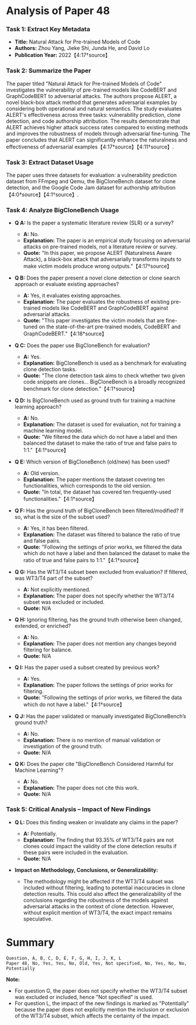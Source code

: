 # Analysis of Paper 48

### Task 1: Extract Key Metadata

- **Title:** Natural Attack for Pre-trained Models of Code
- **Authors:** Zhou Yang, Jieke Shi, Junda He, and David Lo
- **Publication Year:** 2022【4:17†source】

### Task 2: Summarize the Paper

The paper titled "Natural Attack for Pre-trained Models of Code" investigates the vulnerability of pre-trained models like CodeBERT and GraphCodeBERT to adversarial attacks. The authors propose ALERT, a novel black-box attack method that generates adversarial examples by considering both operational and natural semantics. The study evaluates ALERT's effectiveness across three tasks: vulnerability prediction, clone detection, and code authorship attribution. The results demonstrate that ALERT achieves higher attack success rates compared to existing methods and improves the robustness of models through adversarial fine-tuning. The paper concludes that ALERT can significantly enhance the naturalness and effectiveness of adversarial examples【4:17†source】【4:11†source】.

### Task 3: Extract Dataset Usage

The paper uses three datasets for evaluation: a vulnerability prediction dataset from FFmpeg and Qemu, the BigCloneBench dataset for clone detection, and the Google Code Jam dataset for authorship attribution【4:0†source】【4:1†source】.

### Task 4: Analyze BigCloneBench Usage

- **Q A:** Is the paper a systematic literature review (SLR) or a survey?
  - **A:** No.
  - **Explanation:** The paper is an empirical study focusing on adversarial attacks on pre-trained models, not a literature review or survey.
  - **Quote:** "In this paper, we propose ALERT (Naturalness Aware Attack), a black-box attack that adversarially transforms inputs to make victim models produce wrong outputs."【4:17†source】

- **Q B:** Does the paper present a novel clone detection or clone search approach or evaluate existing approaches?
  - **A:** Yes, it evaluates existing approaches.
  - **Explanation:** The paper evaluates the robustness of existing pre-trained models like CodeBERT and GraphCodeBERT against adversarial attacks.
  - **Quote:** "This paper investigates the victim models that are fine-tuned on the state-of-the-art pre-trained models, CodeBERT and GraphCodeBERT."【4:18†source】

- **Q C:** Does the paper use BigCloneBench for evaluation?
  - **A:** Yes.
  - **Explanation:** BigCloneBench is used as a benchmark for evaluating clone detection tasks.
  - **Quote:** "The clone detection task aims to check whether two given code snippets are clones... BigCloneBench is a broadly recognized benchmark for clone detection."【4:1†source】

- **Q D:** Is BigCloneBench used as ground truth for training a machine learning approach?
  - **A:** No.
  - **Explanation:** The dataset is used for evaluation, not for training a machine learning model.
  - **Quote:** "We filtered the data which do not have a label and then balanced the dataset to make the ratio of true and false pairs to 1:1."【4:1†source】

- **Q E:** Which version of BigCloneBench (old/new) has been used?
  - **A:** Old version.
  - **Explanation:** The paper mentions the dataset covering ten functionalities, which corresponds to the old version.
  - **Quote:** "In total, the dataset has covered ten frequently-used functionalities."【4:1†source】

- **Q F:** Has the ground truth of BigCloneBench been filtered/modified? If so, what is the size of the subset used?
  - **A:** Yes, it has been filtered.
  - **Explanation:** The dataset was filtered to balance the ratio of true and false pairs.
  - **Quote:** "Following the settings of prior works, we filtered the data which do not have a label and then balanced the dataset to make the ratio of true and false pairs to 1:1."【4:1†source】

- **Q G:** Has the WT3/T4 subset been excluded from evaluation? If filtered, was WT3/T4 part of the subset?
  - **A:** Not explicitly mentioned.
  - **Explanation:** The paper does not specify whether the WT3/T4 subset was excluded or included.
  - **Quote:** N/A

- **Q H:** Ignoring filtering, has the ground truth otherwise been changed, extended, or enriched?
  - **A:** No.
  - **Explanation:** The paper does not mention any changes beyond filtering for balance.
  - **Quote:** N/A

- **Q I:** Has the paper used a subset created by previous work?
  - **A:** Yes.
  - **Explanation:** The paper follows the settings of prior works for filtering.
  - **Quote:** "Following the settings of prior works, we filtered the data which do not have a label."【4:1†source】

- **Q J:** Has the paper validated or manually investigated BigCloneBench’s ground truth?
  - **A:** No.
  - **Explanation:** There is no mention of manual validation or investigation of the ground truth.
  - **Quote:** N/A

- **Q K:** Does the paper cite "BigCloneBench Considered Harmful for Machine Learning"?
  - **A:** No.
  - **Explanation:** The paper does not cite this work.
  - **Quote:** N/A

### Task 5: Critical Analysis – Impact of New Findings

- **Q L:** Does this finding weaken or invalidate any claims in the paper?
  - **A:** Potentially.
  - **Explanation:** The finding that 93.35% of WT3/T4 pairs are not clones could impact the validity of the clone detection results if these pairs were included in the evaluation.
  - **Quote:** N/A

- **Impact on Methodology, Conclusions, or Generalizability:**
  - The methodology might be affected if the WT3/T4 subset was included without filtering, leading to potential inaccuracies in clone detection results. This could also affect the generalizability of the conclusions regarding the robustness of the models against adversarial attacks in the context of clone detection. However, without explicit mention of WT3/T4, the exact impact remains speculative.

# Summary

```plaintext
Question, A, B, C, D, E, F, G, H, I, J, K, L
Paper 48, No, Yes, Yes, No, Old, Yes, Not specified, No, Yes, No, No, Potentially
```

**Note:**  
- For question G, the paper does not specify whether the WT3/T4 subset was excluded or included, hence "Not specified" is used.
- For question L, the impact of the new findings is marked as "Potentially" because the paper does not explicitly mention the inclusion or exclusion of the WT3/T4 subset, which affects the certainty of the impact.
